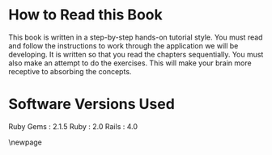 # How to Read this Book #

This book is written in a step-by-step hands-on tutorial style. You must read and follow the instructions to work through the application we will be developing. It is written so that you read the chapters sequentially. You must also make an attempt to do the exercises. This will make your brain more receptive to absorbing the concepts.


# Software Versions Used #

 Ruby Gems : 2.1.5
 Ruby      : 2.0
 Rails     : 4.0
 
\newpage
